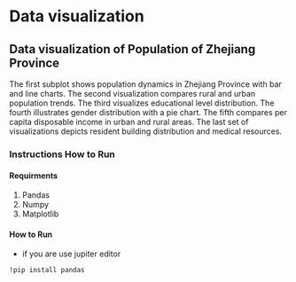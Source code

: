 # Data visualization

## Data visualization of Population of Zhejiang Province 

The first subplot shows population dynamics in Zhejiang Province with bar and line charts. The second visualization compares rural and urban population trends. The third visualizes educational level distribution. The fourth illustrates gender distribution with a pie chart. The fifth compares per capita disposable income in urban and rural areas. The last set of visualizations depicts resident building distribution and medical resources.

### Instructions How to Run

#### Requirments 

1. Pandas
1. Numpy
1. Matplotlib

#### How to Run

* if you are use jupiter editor

```
!pip install pandas

```

